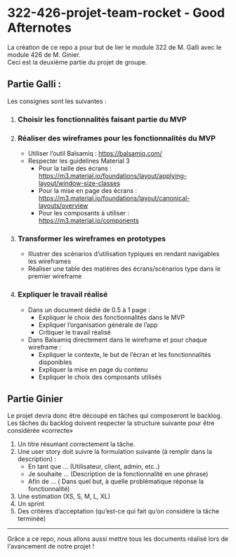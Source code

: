 # 322-426-projet-team-rocket - Good Afternotes

La création de ce repo a pour but de lier le module 322 de M. Galli avec le module 426 de M. Ginier. <br>
Ceci est la deuxième partie du projet de groupe.

## Partie Galli :

Les consignes sont les suivantes :

1.  ### Choisir les fonctionnalités faisant partie du MVP
2.  ### Réaliser des wireframes pour les fonctionnalités du MVP

    - Utiliser l’outil Balsamiq : https://balsamiq.com/
    - Respecter les guidelines Material 3
      - Pour la taille des écrans : https://m3.material.io/foundations/layout/applying-layout/window-size-classes
      - Pour la mise en page des écrans : https://m3.material.io/foundations/layout/canonical-layouts/overview
      - Pour les composants à utiliser : https://m3.material.io/components

3.  ### Transformer les wireframes en prototypes

    - Illustrer des scénarios d’utilisation typiques en rendant navigables les wireframes
    - Réaliser une table des matières des écrans/scénarios type dans le premier wireframe

4.  ### Expliquer le travail réalisé
    - Dans un document dédié de 0.5 à 1 page :
      - Expliquer le choix des fonctionnalités dans le MVP
      - Expliquer l’organisation générale de l’app
      - Critiquer le travail réalisé
    - Dans Balsamiq directement dans le wireframe et pour chaque wireframe :
      - Expliquer le contexte, le but de l’écran et les fonctionnalités disponibles
      - Expliquer la mise en page du contenu
      - Expliquer le choix des composants utilisés

## Partie Ginier

Le projet devra donc être découpé en tâches qui composeront le backlog. Les tâches du backlog doivent respecter la structure suivante pour être considérée «correcte»

1. Un titre résumant correctement la tâche.
2. Une user story doit suivre la formulation suivante (à remplir dans la description) :
   - En tant que … (Utilisateur, client, admin, etc..)
   - Je souhaite … (Description de la fonctionnalité en une phrase)
   - Afin de … ( Dans quel but, à quelle problématique réponse la fonctionnalité)
3. Une estimation (XS, S, M, L, XL)
4. Un sprint
5. Des critères d’acceptation (qu’est-ce qui fait qu’on considère la tâche terminée)

---

Grâce a ce repo, nous allons aussi mettre tous les documents réalisé lors de l'avancement de notre projet !
